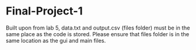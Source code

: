 # Final-Project-1
Built upon from lab 5, data.txt and output.csv (files folder) must be in the same place as the code is stored. 
Please ensure that files folder is in the same location as the gui and main files.
